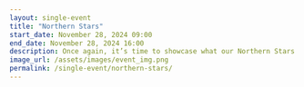 ```yaml
---
layout: single-event
title: "Northern Stars"
start_date: November 28, 2024 09:00
end_date: November 28, 2024 16:00
description: Once again, it’s time to showcase what our Northern Stars are made of, sharing their journeys toward growth and success. A day filled with keynotes, panel discussions, and debates, where you’ll network with investors and learn how to build winning teams and skyrocket your sales.
image_url: /assets/images/event_img.png
permalink: /single-event/northern-stars/
---
```


